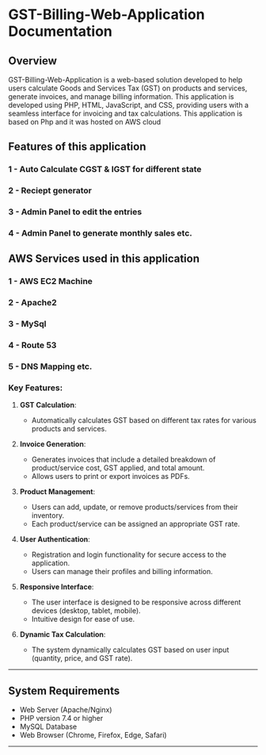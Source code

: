 # GST-Billing-Web-Application Documentation

## Overview
GST-Billing-Web-Application is a web-based solution developed to help users calculate Goods and Services Tax (GST) on products and services, generate invoices, and manage billing information. This application is developed using PHP, HTML, JavaScript, and CSS, providing users with a seamless interface for invoicing and tax calculations.
This application is based on Php and it was hosted on AWS cloud

## Features of this application
### 1 - Auto Calculate CGST & IGST for different state
### 2 - Reciept generator
### 3 - Admin Panel to edit the entries
### 4 - Admin Panel to generate monthly sales etc.

## AWS Services used in this application 

### 1 - AWS EC2 Machine
### 2 - Apache2
### 3 - MySql
### 4 - Route 53
### 5 - DNS Mapping etc.

 
### Key Features:
1. **GST Calculation**: 
   - Automatically calculates GST based on different tax rates for various products and services.
   
2. **Invoice Generation**:
   - Generates invoices that include a detailed breakdown of product/service cost, GST applied, and total amount.
   - Allows users to print or export invoices as PDFs.

3. **Product Management**:
   - Users can add, update, or remove products/services from their inventory.
   - Each product/service can be assigned an appropriate GST rate.

4. **User Authentication**:
   - Registration and login functionality for secure access to the application.
   - Users can manage their profiles and billing information.

5. **Responsive Interface**:
   - The user interface is designed to be responsive across different devices (desktop, tablet, mobile).
   - Intuitive design for ease of use.

6. **Dynamic Tax Calculation**:
   - The system dynamically calculates GST based on user input (quantity, price, and GST rate).

---

## System Requirements
- Web Server (Apache/Nginx)
- PHP version 7.4 or higher
- MySQL Database
- Web Browser (Chrome, Firefox, Edge, Safari)

---



